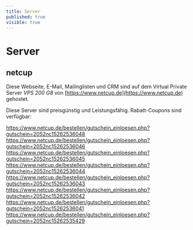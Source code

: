 ```yaml
---
title: Server
published: true
visible: true
---
```


# Server

## netcup

Diese Webseite, E-Mail, Mailinglisten und CRM sind auf dem Virtual Private Server  _VPS 200 G8_ von [https://www.netcup.de](https://www.netcup.de) gehostet.

Diese Server sind preisgünstig und Leistungsfähig. Rabatt-Coupons sind verfügbar:

https://www.netcup.de/bestellen/gutschein_einloesen.php?gutschein=2052nc15262536048
https://www.netcup.de/bestellen/gutschein_einloesen.php?gutschein=2052nc15262536046
https://www.netcup.de/bestellen/gutschein_einloesen.php?gutschein=2052nc15262536045
https://www.netcup.de/bestellen/gutschein_einloesen.php?gutschein=2052nc15262536044
https://www.netcup.de/bestellen/gutschein_einloesen.php?gutschein=2052nc15262536043
https://www.netcup.de/bestellen/gutschein_einloesen.php?gutschein=2052nc15262536042
https://www.netcup.de/bestellen/gutschein_einloesen.php?gutschein=2052nc15262536041
https://www.netcup.de/bestellen/gutschein_einloesen.php?gutschein=2052nc15262535429
